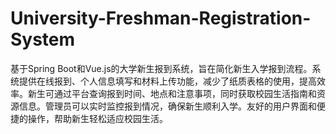 # University-Freshman-Registration-System
基于Spring Boot和Vue.js的大学新生报到系统，旨在简化新生入学报到流程。系统提供在线报到、个人信息填写和材料上传功能，减少了纸质表格的使用，提高效率。新生可通过平台查询报到时间、地点和注意事项，同时获取校园生活指南和资源信息。管理员可以实时监控报到情况，确保新生顺利入学。友好的用户界面和便捷的操作，帮助新生轻松适应校园生活。
